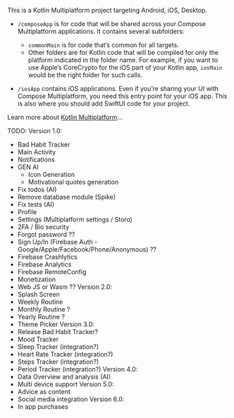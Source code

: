 This is a Kotlin Multiplatform project targeting Android, iOS, Desktop.

* `/composeApp` is for code that will be shared across your Compose Multiplatform applications.
  It contains several subfolders:
  - `commonMain` is for code that’s common for all targets.
  - Other folders are for Kotlin code that will be compiled for only the platform indicated in the folder name.
    For example, if you want to use Apple’s CoreCrypto for the iOS part of your Kotlin app,
    `iosMain` would be the right folder for such calls.

* `/iosApp` contains iOS applications. Even if you’re sharing your UI with Compose Multiplatform, 
  you need this entry point for your iOS app. This is also where you should add SwiftUI code for your project.

Learn more about [Kotlin Multiplatform](https://www.jetbrains.com/help/kotlin-multiplatform-dev/get-started.html)…

TODO:
Version 1.0:
- Bad Habit Tracker
- Main Activity
- Notifications
- GEN AI
  - Icon Generation
  - Motivational quotes generation
- Fix todos (AI)
- Remove database module (Spike)
- Fix tests (AI)
- Profile 
- Settings (Multiplatform settings / Storo)
- 2FA / Bio security
- Forgot password ??
- Sign Up/In (Firebase Auth - Google/Apple/Facebook/Phone/Anonymous) ??
- Firebase Crashlytics
- Firebase Analytics
- Firebase RemoteConfig
- Monetization
- Web JS or Wasm ??
Version 2.0:
- Splash Screen
- Weekly Routine
- Monthly Routine ?
- Yearly Routine ?
- Theme Picker
Version 3.0:
- Release Bad Habit Tracker?
- Mood Tracker
- Sleep Tracker (integration?)
- Heart Rate Tracker (integration?)
- Steps Tracker (integration?)
- Period Tracker (integration?)
Version 4.0:
- Data Overview and analysis (AI)
- Multi device support
Version 5.0:
- Advice as content
- Social media integration
Version 6.0:
- In app purchases